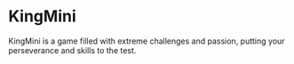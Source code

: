 # KingMini
KingMini is a game filled with extreme challenges and passion, putting your perseverance and skills to the test.
